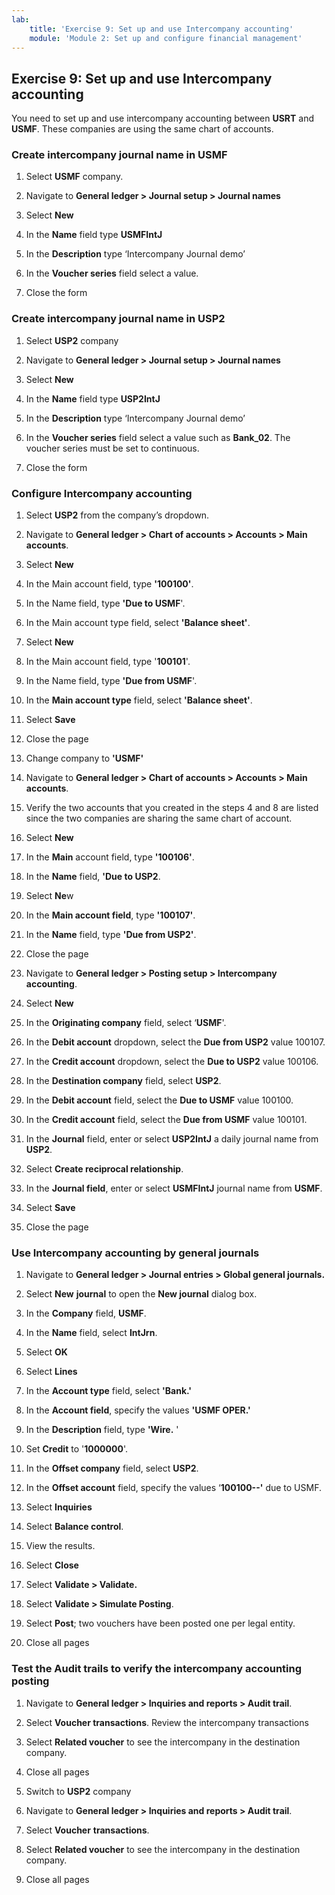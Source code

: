 ```yaml
---
lab:
    title: 'Exercise 9: Set up and use Intercompany accounting'
    module: 'Module 2: Set up and configure financial management'
---
```


## Exercise 9: Set up and use Intercompany accounting

You need to set up and use intercompany accounting between **USRT** and **USMF**. These companies are using the same chart of accounts.

### Create intercompany journal name in USMF

1. Select **USMF** company.

2. Navigate to **General ledger &gt; Journal setup &gt; Journal names**

3. Select **New**

4. In the **Name** field type **USMFIntJ**

5. In the **Description** type ‘Intercompany Journal demo’

6. In the **Voucher series** field select a value.

7. Close the form

### Create intercompany journal name in USP2

1. Select **USP2** company

2. Navigate to **General ledger &gt; Journal setup &gt; Journal names**

3. Select **New**

4. In the **Name** field type **USP2IntJ**

5. In the **Description** type ‘Intercompany Journal demo’

6. In the **Voucher series** field select a value such as **Bank_02**. The voucher series must be set to continuous. 

7. Close the form

 

### Configure Intercompany accounting

1. Select **USP2** from the company’s dropdown.

2. Navigate to **General ledger &gt; Chart of accounts &gt; Accounts &gt; Main accounts**.

3. Select **New**

4. In the Main account field, type **'100100'**.

5. In the Name field, type **'Due to USMF**'.

6. In the Main account type field, select **'Balance sheet'**.

7. Select **New**

8. In the Main account field, type '**100101**'.

9. In the Name field, type **'Due from USMF**'.

10. In the **Main account type** field, select **'Balance sheet'**.

11. Select **Save**

12. Close the page

13. Change company to **'USMF'**

14. Navigate to **General ledger &gt; Chart of accounts &gt; Accounts &gt; Main accounts**.

15. Verify the two accounts that you created in the steps 4 and 8 are listed since the two companies are sharing the same chart of account.

16. Select **New**

17. In the **Main** account field, type **'100106'**.

18. In the **Name** field, **'Due to USP2**.

19. Select **Ne**w

20. In the **Main account field**, type **'100107'**.

21. In the **Name** field, type **'Due from USP2'**.

22. Close the page

23. Navigate to **General ledger &gt; Posting setup &gt; Intercompany accounting**.

24. Select **New**

25. In the **Originating company** field, select ‘**USMF**'.

26. In the **Debit account** dropdown, select the **Due from USP2** value 100107.

27. In the **Credit account** dropdown, select the **Due to USP2** value 100106.

28. In the **Destination company** field, select **USP2**.

29. In the **Debit account** field, select the **Due to USMF** value 100100.

30. In the **Credit account** field, select the **Due from USMF** value 100101.

31. In the **Journal** field, enter or select **USP2IntJ** a daily journal name from **USP2**.

32. Select **Create reciprocal relationship**.

33. In the **Journal field**, enter or select **USMFIntJ** journal name from **USMF**.

34. Select **Save**

35. Close the page

### Use Intercompany accounting by general journals 

1. Navigate to **General ledger &gt; Journal entries &gt; Global general journals.**

2. Select **New** **journal** to open the **New journal** dialog box.

3. In the **Company** field, **USMF**.

4. In the **Name** field, select **IntJrn**.

5. Select **OK**

6. Select **Lines**

7. In the **Account type** field, select **'Bank.'**

8. In the **Account field**, specify the values **'USMF OPER.'**

9. In the **Description** field, type **'Wire.** '

10. Set **Credit** to '**1000000**'.

11. In the **Offset company** field, select **USP2**.

12. In the **Offset account** field, specify the values ‘**100100--'** due to USMF.

13. Select **Inquiries**

14. Select **Balance control**.

15. View the results.

16. Select **Close**

17. Select **Validate &gt; Validate.**

18. Select **Validate &gt; Simulate Posting**.

19. Select **Post**; two vouchers have been posted one per legal entity.

20. Close all pages

### Test the Audit trails to verify the intercompany accounting posting

1. Navigate to **General ledger &gt; Inquiries and reports &gt; Audit trail**.

2. Select **Voucher transactions**. Review the intercompany transactions

3. Select **Related voucher** to see the intercompany in the destination company.

4. Close all pages

5. Switch to **USP2** company

6. Navigate to **General ledger &gt; Inquiries and reports &gt; Audit trail**.

7. Select **Voucher** **transactions**. 

8. Select **Related voucher** to see the intercompany in the destination company.

9. Close all pages

  
‎ 

 
